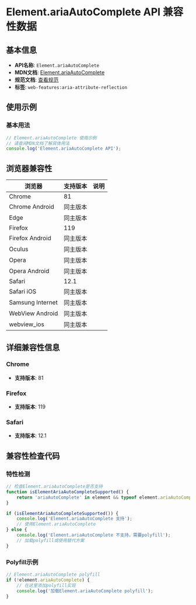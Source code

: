# Element.ariaAutoComplete API 兼容性数据

## 基本信息

- **API名称**: `Element.ariaAutoComplete`
- **MDN文档**: [Element.ariaAutoComplete](https://developer.mozilla.org/docs/Web/API/Element/ariaAutoComplete)
- **规范文档**: [查看规范](https://w3c.github.io/aria/#dom-ariamixin-ariaautocomplete)
- **标签**: `web-features:aria-attribute-reflection`

## 使用示例

### 基本用法

```javascript
// Element.ariaAutoComplete 使用示例
// 请查阅MDN文档了解具体用法
console.log('Element.ariaAutoComplete API');
```

## 浏览器兼容性

| 浏览器 | 支持版本 | 说明 |
|--------|----------|------|
| Chrome | 81 |  |
| Chrome Android | 同主版本 |  |
| Edge | 同主版本 |  |
| Firefox | 119 |  |
| Firefox Android | 同主版本 |  |
| Oculus | 同主版本 |  |
| Opera | 同主版本 |  |
| Opera Android | 同主版本 |  |
| Safari | 12.1 |  |
| Safari iOS | 同主版本 |  |
| Samsung Internet | 同主版本 |  |
| WebView Android | 同主版本 |  |
| webview_ios | 同主版本 |  |

## 详细兼容性信息

### Chrome

- **支持版本**: 81

### Firefox

- **支持版本**: 119

### Safari

- **支持版本**: 12.1

## 兼容性检查代码

### 特性检测

```javascript
// 检查Element.ariaAutoComplete是否支持
function isElementAriaAutoCompleteSupported() {
    return 'ariaAutoComplete' in element && typeof element.ariaAutoComplete === 'function';
}

if (isElementAriaAutoCompleteSupported()) {
    console.log('Element.ariaAutoComplete 支持');
    // 使用Element.ariaAutoComplete
} else {
    console.log('Element.ariaAutoComplete 不支持，需要polyfill');
    // 加载polyfill或使用替代方案
}
```

### Polyfill示例

```javascript
// Element.ariaAutoComplete polyfill
if (!element.ariaAutoComplete) {
    // 在这里添加polyfill实现
    console.log('加载Element.ariaAutoComplete polyfill');
}
```

